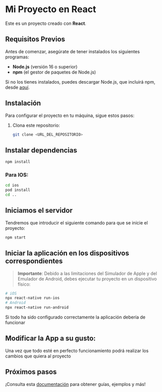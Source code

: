 # Mi Proyecto en React

Este es un proyecto creado con **React**.

## Requisitos Previos

Antes de comenzar, asegúrate de tener instalados los siguientes programas:

- **Node.js** (versión 16 o superior)
- **npm** (el gestor de paquetes de Node.js)

Si no los tienes instalados, puedes descargar Node.js, que incluirá npm, desde [aquí](https://nodejs.org/).

## Instalación

Para configurar el proyecto en tu máquina, sigue estos pasos:

1. Clona este repositorio:

   ```bash
   git clone <URL_DEL_REPOSITORIO>
    ```


## Instalar dependencias

```bash
npm install
```

### Para IOS:

```bash
cd ios
pod install
cd ..
```

## Iniciamos el servidor

Tendremos que introducir el siguiente comando para que se inicie el proyecto:

```bash
npm start
```

## Iniciar la aplicación en los dispositivos correspondientes

> **Importante**: Debido a las limitaciones del Simulador de Apple y del Emulador de Android, debes ejecutar tu proyecto en un dispositivo físico:

```bash
# iOS
npx react-native run-ios
# Android
npx react-native run-android
```

Si todo ha sido configurado correctamente la aplicación debería de funcionar


## Modificar la App a su gusto:

Una vez que todo esté en perfecto funcionamiento podrá realizar los cambios que quiera al proyecto


## Próximos pasos

¡Consulta esta [documentación](https://viro-community.readme.io/) para obtener guías, ejemplos y más!